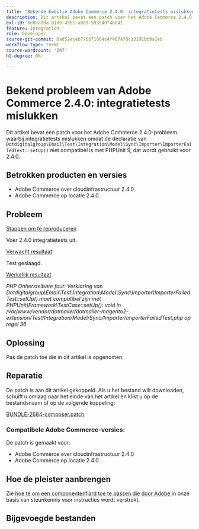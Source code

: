 ```yaml
---
title: "Bekende kwestie Adobe Commerce 2.4.0: integratietests mislukken"
description: Dit artikel bevat een patch voor het Adobe Commerce 2.4.0-probleem waarbij integratietests mislukken omdat de verklaring van "Dotdigitalgroup\Email\Test\Integration\Model\Sync\Importer\ImporterFailedTest::setUp()" niet compatibel is met PHPUnit 9, dat wordt gebruikt voor 2.4.0.
exl-id: 8e0ca2da-81d9-4561-a009-593240f46e41
feature: Integration
role: Developer
source-git-commit: 0ad52eceb776b71604c4f467a70c13191bb9a1eb
workflow-type: tm+mt
source-wordcount: '247'
ht-degree: 0%

---
```


# Bekend probleem van Adobe Commerce 2.4.0: integratietests mislukken

Dit artikel bevat een patch voor het Adobe Commerce 2.4.0-probleem waarbij integratietests mislukken omdat de declaratie van `Dotdigitalgroup\Email\Test\Integration\Model\Sync\Importer\ImporterFailedTest::setUp()` niet compatibel is met PHPUnit 9, dat wordt gebruikt voor 2.4.0.

## Betrokken producten en versies

* Adobe Commerce over cloudinfrastructuur 2.4.0
* Adobe Commerce op locatie 2.4.0

## Probleem

<u> Stappen om te reproduceren </u>

Voer 2.4.0 integratietests uit.

<u> Verwacht resultaat </u>

Test geslaagd.

<u> Werkelijk resultaat </u>

*PHP Onherstelbare fout: Verklaring van Dotdigitalgroup\\Email\\Test\\Integration\\Model\\Sync\\Importer\\ImporterFailedTest::setUp() moet compatibel zijn met PHPUnit\\Framework\\TestCase::setUp(): void in /var/www/vendor/dotmailer/dotmailer-magento2-extension/Test/Integration/Model/Sync/Importer/ImporterFailedTest.php op regel 36*

## Oplossing

Pas de patch toe die in dit artikel is opgenomen.

## Reparatie

De patch is aan dit artikel gekoppeld. Als u het bestand wilt downloaden, schuift u omlaag naar het einde van het artikel en klikt u op de bestandsnaam of op de volgende koppeling:

[BUNDLE-2684-composer.patch](assets/BUNDLE-2684-composer.patch.zip)

### Compatibele Adobe Commerce-versies:

De patch is gemaakt voor:

* Adobe Commerce over cloudinfrastructuur 2.4.0
* Adobe Commerce op locatie 2.4.0

## Hoe de pleister aanbrengen

Zie [ hoe te om een componentenflard toe te passen die door Adobe ](/help/how-to/general/how-to-apply-a-composer-patch-provided-by-magento.md) in onze basis van steunkennis voor instructies wordt verstrekt.

## Bijgevoegde bestanden
